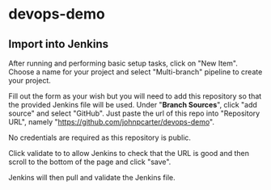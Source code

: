 # devops-demo

## Import into Jenkins

After running and performing basic setup tasks, click on "New Item".
Choose a name for your project and select "Multi-branch" pipeline to create your project.

Fill out the form as your wish but you will need to add this repository so that the provided Jenkins file will be used.
Under "**Branch Sources**", click "add source" and select "GitHub". Just paste the url of this repo into "Repository URL", namely "https://github.com/johnpcarter/devops-demo".

No credentials are required as this repository is public.

Click validate to to allow Jenkins to check that the URL is good and then scroll to the bottom of the page and click "save".

Jenkins will then pull and validate the Jenkins file.
